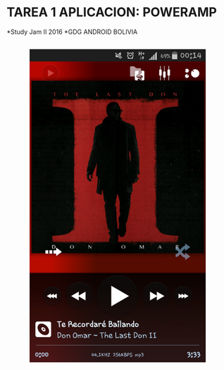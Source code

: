 TAREA 1 APLICACION: POWERAMP
============================

*Study Jam II 2016
*GDG ANDROID BOLIVIA

<br>
<center>
<img src="/img/CapturaAppOriginal.png" width="400"/> 
</center> 
</br>